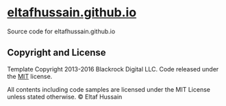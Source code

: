 # [eltafhussain.github.io](http://eltafhussain.github.io/)
Source code for eltafhussain.github.io

## Copyright and License

Template Copyright 2013-2016 Blackrock Digital LLC. Code released under the [MIT](https://github.com/BlackrockDigital/startbootstrap-freelancer/blob/gh-pages/LICENSE) license.

All contents including code samples are licensed under the MIT License unless stated otherwise.
© Eltaf Hussain
